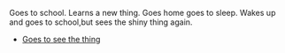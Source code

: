 Goes to school. Learns a new thing. Goes home goes to sleep. Wakes up and goes to school,but sees the shiny thing again.
* [Goes to see the thing](alley.md)